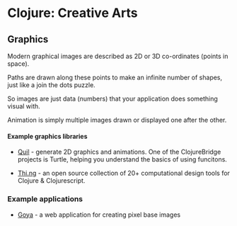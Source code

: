 # Clojure: Creative Arts

## Graphics

Modern graphical images are described as 2D or 3D co-ordinates (points in space).

Paths are drawn along these points to make an infinite number of shapes, just like a join the dots puzzle.

So images are just data (numbers) that your application does something visual with.

Animation is simply multiple images drawn or displayed one after the other.


#### Example graphics libraries

* [Quil](https://quil.info) - generate 2D graphics and animations.  One of the ClojureBridge projects is  Turtle, helping you understand the basics of using funcitons.

* [Thi.ng](http://thi.ng/) - an open source collection of 20+ computational design tools for Clojure & Clojurescript.


### Example applications

* [Goya](https://jackschaedler.github.io/goya/) - a web application for creating pixel base images

